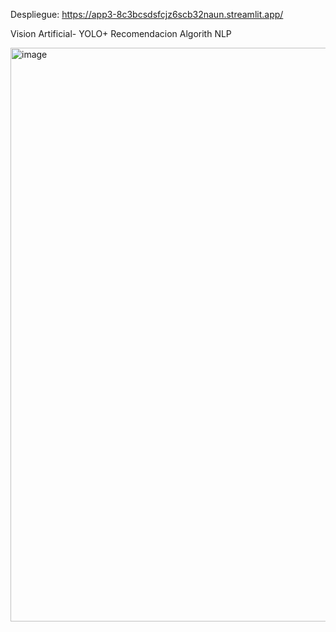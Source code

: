 Despliegue: https://app3-8c3bcsdsfcjz6scb32naun.streamlit.app/

Vision Artificial- YOLO+ Recomendacion Algorith NLP 


<img width="1791" height="918" alt="image" src="https://github.com/user-attachments/assets/c1e02d21-bfca-4fd3-adb5-657dd9255567" />
